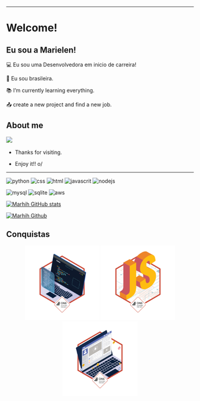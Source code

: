 ----------------------------------------------------------------------------------

# Welcome!

 

## Eu sou a Marielen!

 

:computer: Eu sou uma Desenvolvedora em inicio de carreira!

:house_with_garden: Eu sou brasileira.

:books: I’m currently learning everything.

:outbox_tray: create a new project and find a new job.

 

## About me

<a href="https://www.linkedin.com/in/marielen-rezende-733271163/">
<img src="https://img.shields.io/badge/LinkedIn-0077B5?style=for-the-badge&logo=linkedin&logoColor=white"></a>

- Thanks for visiting.

- Enjoy it!! o/

----------------------------------------------------------------------------------
![python](https://img.shields.io/badge/Python-FFD43B?style=for-the-badge&logo=python&logoColor=blue)
![css](https://img.shields.io/badge/CSS3-1572B6?style=for-the-badge&logo=css3&logoColor=white)
![html](https://img.shields.io/badge/HTML5-E34F26?style=for-the-badge&logo=html5&logoColor=white)
![javascrit](https://img.shields.io/badge/JavaScript-323330?style=for-the-badge&logo=javascript&logoColor=F7DF1E)
![nodejs](https://img.shields.io/badge/Node.js-339933?style=for-the-badge&logo=nodedotjs&logoColor=white)

![mysql](https://img.shields.io/badge/MySQL-005C84?style=for-the-badge&logo=mysql&logoColor=white)
![sqlite](https://img.shields.io/badge/SQLite-07405E?style=for-the-badge&logo=sqlite&logoColor=white)
![aws](https://img.shields.io/badge/Amazon_AWS-FF9900?style=for-the-badge&logo=amazonaws&logoColor=white)



[![Marhih GitHub stats](https://github-readme-stats.vercel.app/api?username=Marhih)](https://github.com/Marhih/github-readme-stats)

[![Marhih Github](https://github-readme-stats.vercel.app/api/top-langs/?username=Marhih)](https://github.com/Marhih/github-readme-stats)


## Conquistas

<p align="center" >
     <img width="200" heigth="200" src="https://github.com/Marhih/imagens/blob/master/badges/badge1.png">
     <img width="200" heigth="200" src="https://github.com/Marhih/imagens/blob/master/badges/badge2.png">
     <img width="200" heigth="200" src="https://github.com/Marhih/imagens/blob/master/badges/badge3.png">
</p>
